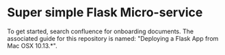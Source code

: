 # Super simple Flask Micro-service

To get started, search confluence for onboarding documents. The associated guide for this repository is named: "Deploying a Flask App from Mac OSX 10.13.\*".
